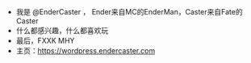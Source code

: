 - 我是 @EnderCaster ， Ender来自MC的EnderMan，Caster来自Fate的Caster
- 什么都感兴趣，什么都喜欢玩
- 最后，FXXK MHY
- 主页：https://wordpress.endercaster.com

<!---
EnderCaster/EnderCaster is a ✨ special ✨ repository because its `README.md` (this file) appears on your GitHub profile.
You can click the Preview link to take a look at your changes.
--->

